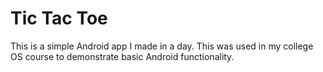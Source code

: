# Tic Tac Toe

This is a simple Android app I made in a day. This was used in my college OS course to demonstrate basic Android functionality. 